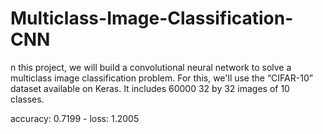 # Multiclass-Image-Classification-CNN
n this project, we will build a convolutional neural network to solve a multiclass image classification problem.  For this, we'll use the “CIFAR-10” dataset available on Keras. It includes 60000 32 by 32 images of 10 classes.

accuracy: 0.7199 - loss: 1.2005
